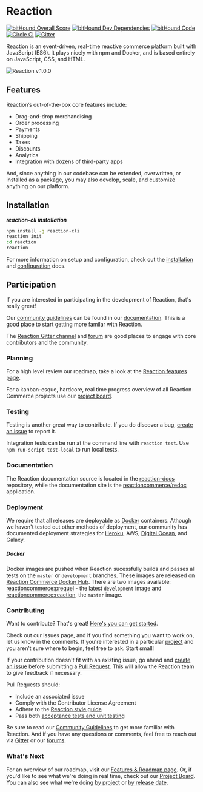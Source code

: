 # Reaction

[![bitHound Overall Score](https://www.bithound.io/github/reactioncommerce/reaction/badges/score.svg)](https://www.bithound.io/github/reactioncommerce/reaction) [![bitHound Dev Dependencies](https://www.bithound.io/github/reactioncommerce/reaction/badges/devDependencies.svg)](https://www.bithound.io/github/reactioncommerce/reaction/9a858eb459d7260d5ae59124c2b364bc791a3e70/dependencies/npm) [![bitHound Code](https://www.bithound.io/github/reactioncommerce/reaction/badges/code.svg)](https://www.bithound.io/github/reactioncommerce/reaction) [![Circle CI](https://circleci.com/gh/reactioncommerce/reaction.svg?style=svg)](https://circleci.com/gh/reactioncommerce/reaction) [![Gitter](https://badges.gitter.im/JoinChat.svg)](https://gitter.im/reactioncommerce/reaction?utm_source=badge&utm_medium=badge&utm_campaign=pr-badge&utm_content=badge)

Reaction is an event-driven, real-time reactive commerce platform built with JavaScript (ES6). It plays nicely with npm and Docker, and is based entirely on JavaScript, CSS, and HTML. 

![Reaction v.1.0.0](https://raw.githubusercontent.com/reactioncommerce/reaction-docs/master/assets/rc-desktop.png)

## Features

Reaction’s out-of-the-box core features include:

* Drag-and-drop merchandising
* Order processing
* Payments
* Shipping
* Taxes
* Discounts
* Analytics
* Integration with dozens of third-party apps

And, since anything in our codebase can be extended, overwritten, or installed as a package, you may also develop, scale, and customize anything on our platform.

## Installation

**_reaction-cli installation_**

```bash
npm install -g reaction-cli
reaction init
cd reaction
reaction
```

For more information on setup and configuration, check out the [installation](https://docs.reactioncommerce.com/reaction-docs/development/installation) and [configuration](https://docs.reactioncommerce.com/reaction-docs/development/configuration) docs.

## Participation

If you are interested in participating in the development of Reaction, that's really great!

Our [community guidelines](https://docs.reactioncommerce.com/reaction-docs/master/guidelines) can be found in our [documentation](https://docs.reactioncommerce.com/). This is a good place to start getting more familar with Reaction.

The [Reaction Gitter channel](https://gitter.im/reactioncommerce/reaction) and [forum](http://discourse.reactioncommerce.com/) are good places to engage with core contributors and the community.

### Planning

For a high level review our roadmap, take a look at the [Reaction features page](http://reactioncommerce.com/features).

For a kanban-esque, hardcore, real time progress overview of all Reaction Commerce projects use our [project board](https://waffle.io/reactioncommerce/reaction).

### Testing

Testing is another great way to contribute. If you do discover a bug, [create an issue](https://github.com/reactioncommerce/reaction/issues/new) to report it.

Integration tests can be run at the command line with `reaction test`. Use `npm run-script test-local` to run local tests.

### Documentation

The Reaction documentation source is located in the [reaction-docs](https://github.com/reactioncommerce/reaction-docs) repository, while the documentation site is the [reactioncommerce/redoc](https://github.com/reactioncommerce/redoc) application.


### Deployment

We require that all releases are deployable as [Docker](https://www.docker.com/) containers.  Athough we haven't tested out other methods of deployment, our community has documented deployment strategies for [Heroku](https://github.com/reactioncommerce/reaction/issues/1363), AWS, [Digital Ocean](https://gist.github.com/jshimko/745ca66748846551692e24c267a56060), and Galaxy.

##### Docker

Docker images are pushed when Reaction sucessfully builds and passes all tests on the `master` or `development` branches. These images are released on [Reaction Commerce Docker Hub](https://hub.docker.com/u/reactioncommerce/). There are two images available: [reactioncommerce:prequel](https://hub.docker.com/r/reactioncommerce/prequel/) - the latest `development` image and [reactioncommerce:reaction](https://hub.docker.com/r/reactioncommerce/reaction/), the `master` image.


### Contributing

Want to contribute? That's great! [Here's you can get started](https://guides.github.com/activities/contributing-to-open-source/#contributing).

Check out our Issues page, and if you find something you want to work on, let us know in the comments. If you're interested in a particular [project](https://github.com/reactioncommerce/reaction/projects) and you aren’t sure where to begin, feel free to ask. Start small!

If your contribution doesn't fit with an existing issue, go ahead and [create an issue](https://github.com/reactioncommerce/reaction/issues/new) before submitting a [Pull Request](https://help.github.com/articles/about-pull-requests/). This will allow the Reaction team to give feedback if necessary. 

Pull Requests should:

-   Include an associated issue
-   Comply with the Contributor License Agreement
-   Adhere to the [Reaction style guide](https://docs.reactioncommerce.com/reaction-docs/master/styleguide)
-   Pass both [acceptance tests and unit testing](https://docs.reactioncommerce.com/reaction-docs/master/testing-reaction)

Be sure to read our [Community Guidelines](https://docs.reactioncommerce.com/reaction-docs/master/guidelines) to get more familiar with Reaction. And if you have any questions or comments, feel free to reach out via [Gitter](https://gitter.im/reactioncommerce/reaction) or our [forums](http://discourse.reactioncommerce.com/). 

### What's Next

For an overview of our roadmap, visit our [Features & Roadmap page](https://reactioncommerce.com/roadmap). Or, if you'd like to see what we're doing in real time, check out our [Project Board](https://waffle.io/reactioncommerce/reaction). You can also see what we're doing [by project](https://github.com/reactioncommerce/reaction/projects) or [by release date](https://github.com/reactioncommerce/reaction/milestones).
